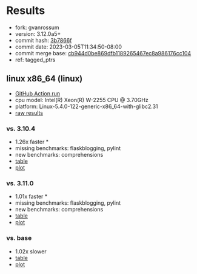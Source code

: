 # Results

- fork: gvanrossum
- version: 3.12.0a5+
- commit hash: [3b7866f](https://github.com/gvanrossum/cpython/commit/3b7866f)
- commit date: 2023-03-05T11:34:50-08:00
- commit merge base: [cb944d0be869dfb1189265467ec8a986176cc104](https://github.com/gvanrossum/cpython/commit/cb944d0be869dfb1189265467ec8a986176cc104)
- ref: tagged_ptrs

## linux x86_64 (linux)

- [GitHub Action run](https://github.com/faster-cpython/benchmarking/actions/runs/4340750647)
- cpu model: Intel(R) Xeon(R) W-2255 CPU @ 3.70GHz
- platform: Linux-5.4.0-122-generic-x86_64-with-glibc2.31
- [raw results](bm-20230305-linux-x86_64-gvanrossum-tagged_ptrs-3.12.0a5%2B-3b7866f.json)

### vs. 3.10.4

- 1.26x faster \*
- missing benchmarks: flaskblogging, pylint
- new benchmarks: comprehensions
- [table](bm-20230305-linux-x86_64-gvanrossum-tagged_ptrs-3.12.0a5%2B-3b7866f-vs-3.10.4.md)
- [plot](bm-20230305-linux-x86_64-gvanrossum-tagged_ptrs-3.12.0a5%2B-3b7866f-vs-3.10.4.png)

### vs. 3.11.0

- 1.01x faster \*
- missing benchmarks: flaskblogging, pylint
- new benchmarks: comprehensions
- [table](bm-20230305-linux-x86_64-gvanrossum-tagged_ptrs-3.12.0a5%2B-3b7866f-vs-3.11.0.md)
- [plot](bm-20230305-linux-x86_64-gvanrossum-tagged_ptrs-3.12.0a5%2B-3b7866f-vs-3.11.0.png)

### vs. base

- 1.02x slower
- [table](bm-20230305-linux-x86_64-gvanrossum-tagged_ptrs-3.12.0a5%2B-3b7866f-vs-base.md)
- [plot](bm-20230305-linux-x86_64-gvanrossum-tagged_ptrs-3.12.0a5%2B-3b7866f-vs-base.png)


